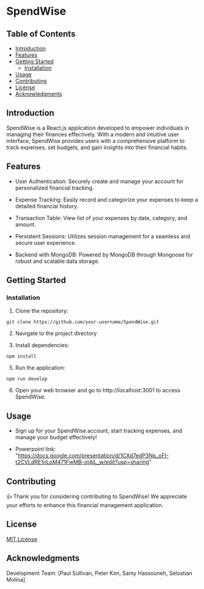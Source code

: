# SpendWise

## Table of Contents
- [Introduction](#introduction)
- [Features](#features)
- [Getting Started](#getting-started)
  - [Installation](#installation)
- [Usage](#usage)
- [Contributing](#contributing)
- [License](#license)
- [Acknowledgments](#acknowledgments)

## Introduction

SpendWise is a React.js application developed to empower individuals in managing their finances effectively. With a modern and intuitive user interface, SpendWise provides users with a comprehensive platform to track expenses, set budgets, and gain insights into their financial habits.

## Features

* User Authentication: Securely create and manage your account for personalized financial tracking.

* Expense Tracking: Easily record and categorize your expenses to keep a detailed financial history.

* Transaction Table: View list of your expenses by date, category, and amount.

* Persistent Sessions: Utilizes session management for a seamless and secure user experience.

* Backend with MongoDB: Powered by MongoDB through Mongoose for robust and scalable data storage.

## Getting Started


### Installation

1. Clone the repository:
```
git clone https://github.com/your-username/SpendWise.git
```

2. Navigate to the project directory

3. Install dependencies:
```
npm install
```
5. Run the application:
```
npm run develop
```
6. Open your web browser and go to http://localhost:3001 to access SpendWise.

## Usage
* Sign up for your SpendWise account, start tracking expenses, and manage your budget effectively!

* Powerpoint link: "https://docs.google.com/presentation/d/1CXd7edP3Np_oFI-t2CVLdRE1nLoM471FwMB-ot4jL_w/edit?usp=sharing"

## Contributing

👍 Thank you for considering contributing to SpendWise! We appreciate your efforts to enhance this financial management application.

## License

[MIT License](https://opensource.org/licenses/MIT).

## Acknowledgments

Development Team: [Paul Sullivan, Peter Kim, Samy Hassouneh, Selostian Molina]
